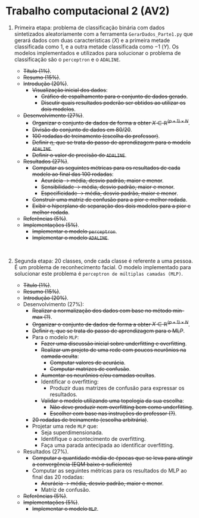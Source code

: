 # Trabalho computacional 2 (AV2)

1. Primeira etapa: problema de classificação binária com dados sintetizados aleatoriamente com a ferramenta `GerarDados_Parte1.py` que gerará dados com duas características $(X)$ e a primeira metade classificada como $1$, e a outra metade classificada como $-1$ $(Y)$. Os modelos implementados e utilizados para solucionar o problema de classificação são o `perceptron` e o `ADALINE`.

    - ~~Título (1%)~~.
    - ~~Resumo (15%)~~.
    - ~~Introdução (20%)~~.
        - ~~Visualização inicial dos dados~~:
            - ~~Gráfico de espalhamento para o conjunto de dados gerado~~.
            - ~~Discutir quais resultados poderão ser obtidos ao utilizar os dois modelos~~.
    - ~~Desenvolvimento (27%)~~.
        - ~~Organizar o conjunto de dados de forma a obter $X\in\mathbb{R}^{(p+1)\times N}$~~.
        - ~~Divisão do conjunto de dados em $80/20$~~.
        - ~~$100$ rodadas de treinamento (escolha do professor)~~.
        - ~~Definir $\eta$, que se trata do passo de aprendizagem para o modelo `ADALINE`~~.
        - ~~Definir o valor de precisão do `ADALINE`~~.
    - ~~Resultados (27%)~~.
        - ~~Computar as seguintes métricas para os resultados de cada modelo ao final das $100$ rodadas~~:
            - ~~Acurácia -> média, desvio padrão, maior e menor~~.
            - ~~Sensibilidade -> média, desvio padrão, maior e menor~~.
            - ~~Especificidade -> média, desvio padrão, maior e menor~~.
        - ~~Construir uma matriz de confusão para a pior e melhor rodada~~.
        - ~~Exibir o hiperplano de separação dos dois modelos para a pior e melhor rodada~~.
    - ~~Referências (5%)~~.
    - ~~Implementações (5%)~~.
        - ~~Implementar o modelo `perceptron`~~.
        - ~~Implementar o modelo `ADALINE`~~.

<br>

2. Segunda etapa: $20$ classes, onde cada classe é referente a uma pessoa. É um problema de reconhecimento facial. O modelo implementado para solucionar este problema é `perceptron de múltiplas camadas (MLP)`.

    - ~~Título (1%)~~.
    - ~~Resumo (15%)~~.
    - ~~Introdução (20%)~~.
    - Desenvolvimento (27%):
        - ~~Realizar a normalização dos dados com base no método min-max (?)~~.
        - ~~Organizar o conjunto de dados de forma a obter $X\in\mathbb{R}^{(p+1)\times N}$~~.
        - ~~Definir $\eta$, que se trata do passo de aprendizagem para o MLP~~.
        - Para o modelo `MLP`:
            - ~~Fazer uma discussão inicial sobre underfitting e overfitting~~.
            - ~~Realizar um projeto de uma rede com poucos neurônios na camada oculta~~:
                - ~~Computar valores de acurácia~~.
                - ~~Computar matrizes de confusão~~.
            - ~~Aumentar os neurônios e/ou camadas ocultas~~.
            - Identificar o overfitting:
                - Produzir duas matrizes de confusão para expressar os resultados.
            - ~~Validar o modelo utilizando uma topologia da sua escolha~~:
                - ~~Não deve produzir nem overfitting bem como underfitting~~.
                - ~~Escolher com base nas instruções do professor (?)~~.
        - ~~$20$ rodadas de treinamento (escolha arbitrária)~~.
        - Projetar uma rede `MLP` que:
            - Seja superdimensionada.
            - Identifique o acontecimento de overfitting.
            - Faça uma parada antecipada ao identificar overfitting.
    - Resultados (27%).
        - ~~Computar a quantidade média de épocas que se leva para atingir a convergência (EQM baixo o suficiente)~~
        - Computar as seguintes métricas para os resultados do MLP ao final das $20$ rodadas:
            - ~~Acurácia -> média, desvio padrão, maior e menor~~.
            - Matriz de confusão.
    - ~~Referências (5%)~~.
    - ~~Implementações (5%)~~.
        - ~~Implementar o modelo `MLP`~~.
